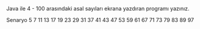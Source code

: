 Java ile 4 - 100 arasındaki asal sayıları ekrana yazdıran programı yazınız.

Senaryo
5 7 11 13 17 19 23 29 31 37 41 43 47 53 59 61 67 71 73 79 83 89 97 
